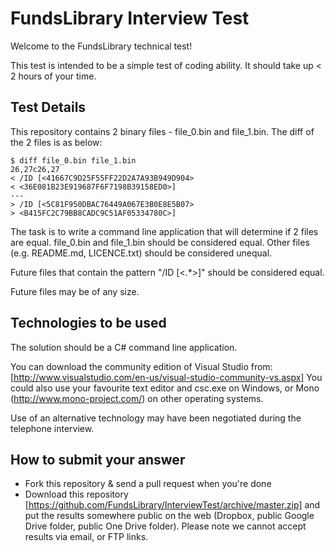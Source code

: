 FundsLibrary Interview Test
===========================

Welcome to the FundsLibrary technical test!

This test is intended to be a simple test of coding ability. It should take up < 2 hours of your time.

## Test Details

This repository contains 2 binary files - file_0.bin and file_1.bin. The diff of the 2 files is as below:

	$ diff file_0.bin file_1.bin
	26,27c26,27
	< /ID [<41667C9D25F55FF22D2A7A93B949D904>
	< <36E081B23E919687F6F7198B39158ED0>]
	---
	> /ID [<5C81F950DBAC76449A067E3B0E8E5B07>
	> <B415FC2C79BB8CADC9C51AF05334780C>]

The task is to write a command line application that will determine if 2 files are equal. file_0.bin and file_1.bin should be considered equal. Other files (e.g. README.md, LICENCE.txt) should be considered unequal.

Future files that contain the pattern "/ID [<.*>]" should be considered equal.

Future files may be of any size.

## Technologies to be used

The solution should be a C# command line application.

You can download the community edition of Visual Studio from: [http://www.visualstudio.com/en-us/visual-studio-community-vs.aspx]
You could also use your favourite text editor and csc.exe on Windows, or Mono (http://www.mono-project.com/) on other operating systems.

Use of an alternative technology may have been negotiated during the telephone interview.

## How to submit your answer

* Fork this repository & send a pull request when you're done
* Download this repository [https://github.com/FundsLibrary/InterviewTest/archive/master.zip] and put the results somewhere public on the web (Dropbox, public Google Drive folder, public One Drive folder). Please note we cannot accept results via email, or FTP links.
